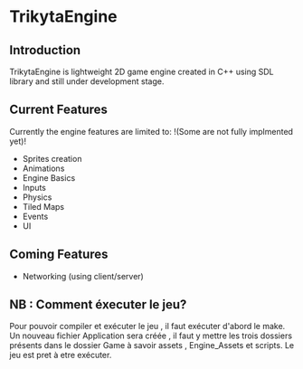 # TrikytaEngine
## Introduction
TrikytaEngine is lightweight 2D game engine created in C++ using SDL library and still under development stage.

## Current Features
Currently the engine features are limited to:
!(Some are not fully implmented yet)!
* Sprites creation
* Animations
* Engine Basics
* Inputs
* Physics
* Tiled Maps
* Events
* UI
## Coming Features

* Networking (using client/server)

## NB : Comment éxecuter le jeu?
Pour pouvoir compiler et exécuter le jeu , il faut exécuter d'abord le make.
Un nouveau fichier Application sera créée , il faut y mettre les trois dossiers présents dans le dossier Game à savoir assets , Engine_Assets et scripts.
Le jeu est pret à etre exécuter.
